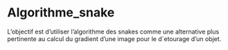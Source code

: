 # Algorithme_snake
L’objectif est d’utiliser l’algorithme des snakes comme une alternative plus pertinente au calcul du gradient d’une image pour le d´etourage d’un objet.
